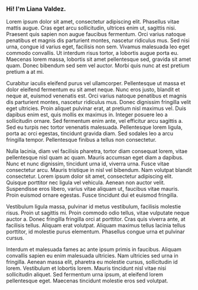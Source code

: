 ### Hi! I'm Liana Valdez.
Lorem ipsum dolor sit amet, consectetur adipiscing elit. Phasellus vitae mattis augue. Cras eget arcu sollicitudin, ultrices enim ut, sagittis nisi. Praesent quis sapien non augue faucibus fermentum. Orci varius natoque penatibus et magnis dis parturient montes, nascetur ridiculus mus. Sed nisi urna, congue id varius eget, facilisis non sem. Vivamus malesuada leo eget commodo convallis. Ut interdum risus tortor, a lobortis augue porta eu. Maecenas lorem massa, lobortis sit amet pellentesque sed, gravida sit amet quam. Donec bibendum sed sem vel auctor. Morbi quis nunc at est pretium pretium a at mi.

Curabitur iaculis eleifend purus vel ullamcorper. Pellentesque ut massa et dolor eleifend fermentum eu sit amet neque. Nunc eros justo, blandit et neque at, euismod venenatis est. Orci varius natoque penatibus et magnis dis parturient montes, nascetur ridiculus mus. Donec dignissim fringilla velit eget ultricies. Proin aliquet pulvinar erat, at pretium nisl maximus vel. Duis dapibus enim est, quis mollis ex maximus in. Integer posuere leo a sollicitudin ornare. Sed fermentum enim ante, vel efficitur arcu sagittis a. Sed eu turpis nec tortor venenatis malesuada. Pellentesque lorem ligula, porta ac orci egestas, tincidunt gravida diam. Sed sodales leo a arcu fringilla tempor. Pellentesque finibus a tellus non consectetur.

Nulla lacinia, diam vel facilisis pharetra, tortor diam consequat lorem, vitae pellentesque nisl quam ac quam. Mauris accumsan eget diam a dapibus. Nunc et nunc dignissim, tincidunt urna id, viverra urna. Fusce vitae consectetur arcu. Mauris tristique in nisl vel bibendum. Nam volutpat blandit consectetur. Lorem ipsum dolor sit amet, consectetur adipiscing elit. Quisque porttitor nec ligula vel vehicula. Aenean non auctor velit. Suspendisse eros libero, varius vitae aliquam ut, faucibus vitae mauris. Proin euismod ornare egestas. Fusce tincidunt dui et euismod fringilla.

Vestibulum ligula massa, pulvinar id metus vestibulum, facilisis molestie risus. Proin ut sagittis mi. Proin commodo odio tellus, vitae vulputate neque auctor a. Donec fringilla fringilla orci at porttitor. Cras quis viverra ante, at facilisis tellus. Aliquam erat volutpat. Aliquam maximus tellus lacinia tellus porttitor, id molestie purus elementum. Phasellus congue urna et pulvinar cursus.

Interdum et malesuada fames ac ante ipsum primis in faucibus. Aliquam convallis sapien eu enim malesuada ultricies. Nam ultricies sed urna in fringilla. Aenean massa elit, pharetra eu molestie cursus, sollicitudin id lorem. Vestibulum et lobortis lorem. Mauris tincidunt nisl vitae nisi sollicitudin aliquet. Sed fermentum urna ipsum, at eleifend lorem pellentesque eget. Maecenas tincidunt molestie eros sed volutpat.